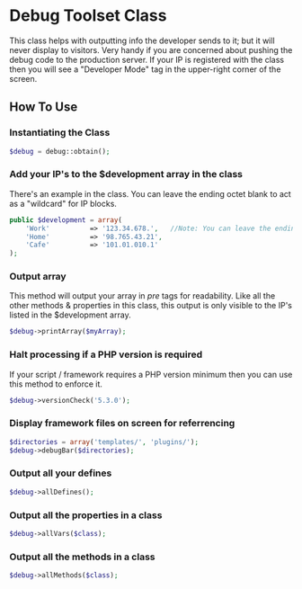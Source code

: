 # Debug Toolset Class

This class helps with outputting info the developer sends to it; but it will never display to visitors.  Very handy if you are concerned about pushing the debug code to the production server.  If your IP is registered with the class then you will see a "Developer Mode" tag in the upper-right corner of the screen.

## How To Use

### Instantiating the Class
```php
$debug = debug::obtain();
```

### Add your IP's to the $development array in the class
There's an example in the class.  You can leave the ending octet blank to act as a "wildcard" for IP blocks.
```php
public $development = array(
	'Work'			=> '123.34.678.',	//Note: You can leave the ending octet blank to act as a "wildcard" for IP blocks.
	'Home'			=> '98.765.43.21',
	'Cafe'			=> '101.01.010.1'
);
```

### Output array
This method will output your array in _pre_ tags for readability.  Like all the other methods & properties in this class, this output is only visible to the IP's listed in the $development array.
```php
$debug->printArray($myArray);
```

### Halt processing if a PHP version is required
If your script / framework requires a PHP version minimum then you can use this method to enforce it.
```php
$debug->versionCheck('5.3.0');
```

### Display framework files on screen for referrencing
```php
$directories = array('templates/', 'plugins/');
$debug->debugBar($directories);
```

### Output all your defines
```php
$debug->allDefines();
```

### Output all the properties in a class
```php
$debug->allVars($class);
```

### Output all the methods in a class
```php
$debug->allMethods($class);
```
